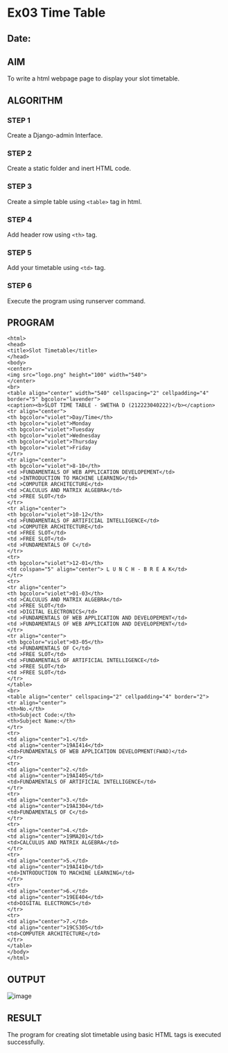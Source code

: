 # Ex03 Time Table
## Date:

## AIM
To write a html webpage page to display your slot timetable.

## ALGORITHM
### STEP 1
Create a Django-admin Interface.

### STEP 2
Create a static folder and inert HTML code.

### STEP 3
Create a simple table using ```<table>``` tag in html.

### STEP 4
Add header row using ```<th>``` tag.

### STEP 5
Add your timetable using ```<td>``` tag.

### STEP 6
Execute the program using runserver command.

## PROGRAM
```
<html>
<head>
<title>Slot Timetable</title>
</head>
<body>
<center>
<img src="logo.png" height="100" width="540">
</center>
<br>
<table align="center" width="540" cellspacing="2" cellpadding="4" border="5" bgcolor="lavender">
<caption><b>SLOT TIME TABLE - SWETHA D (212223040222)</b></caption>
<tr align="center">
<th bgcolor="violet">Day/Time</th>
<th bgcolor="violet">Monday
<th bgcolor="violet">Tuesday
<th bgcolor="violet">Wednesday
<th bgcolor="violet">Thursday
<th bgcolor="violet">Friday
</tr>
<tr align="center">
<th bgcolor="violet">8-10</th>
<td >FUNDAMENTALS OF WEB APPLICATION DEVELOPEMENT</td>
<td >INTRODUCTION TO MACHINE LEARNING</td>
<td >COMPUTER ARCHITECTURE</td>
<td >CALCULUS AND MATRIX ALGEBRA</td>
<td >FREE SLOT</td>
</tr>
<tr align="center">
<th bgcolor="violet">10-12</th>
<td >FUNDAMENTALS OF ARTIFICIAL INTELLIGENCE</td>
<td >COMPUTER ARCHITECTURE</td>
<td >FREE SLOT</td>
<td >FREE SLOT</td>
<td >FUNDAMENTALS OF C</td>
</tr>
<tr>
<th bgcolor="violet">12-01</th>
<td colspan="5" align="center"> L U N C H - B R E A K</td>
</tr>
<tr>
<tr align="center">
<th bgcolor="violet">01-03</th>
<td >CALCULUS AND MATRIX ALGEBRA</td>
<td >FREE SLOT</td>
<td >DIGITAL ELECTRONICS</td>
<td >FUNDAMENTALS OF WEB APPLICATION AND DEVELOPEMENT</td>
<td >FUNDAMENTALS OF WEB APPLICATION AND DEVELOPEMENT</td>
</tr>
<tr align="center">
<th bgcolor="violet">03-05</th>
<td >FUNDAMENTALS OF C</td>
<td >FREE SLOT</td>
<td >FUNDAMENTALS OF ARTIFICIAL INTELLIGENCE</td>
<td >FREE SLOT</td>
<td >FREE SLOT</td>
</tr>
</table>
<br>
<table align="center" cellspacing="2" cellpadding="4" border="2">
<tr align="center">
<th>No.</th>
<th>Subject Code:</th>
<th>Subject Name:</th>
</tr>
<tr>
<td align="center">1.</td>
<td align="center">19AI414</td>
<td>FUNDAMENTALS OF WEB APPLICATION DEVELOPMENT(FWAD)</td>
</tr>
<tr>
<td align="center">2.</td>
<td align="center">19AI405</td>
<td>FUNDAMENTALS OF ARTIFICIAL INTELLIGENCE</td>
</tr>
<tr>
<td align="center">3.</td>
<td align="center">19AI304</td>
<td>FUNDAMENTALS OF C</td>
</tr>
<tr>
<td align="center">4.</td>
<td align="center">19MA201</td>
<td>CALCULUS AND MATRIX ALGEBRA</td>
</tr>
<tr>
<td align="center">5.</td>
<td align="center">19AI410</td>
<td>INTRODUCTION TO MACHINE LEARNING</td>
</tr>
<tr>
<td align="center">6.</td>
<td align="center">19EE404</td>
<td>DIGITAL ELECTRONCS</td>
</tr>
<tr>
<td align="center">7.</td>
<td align="center">19CS305</td>
<td>COMPUTER ARCHITECTURE</td>
</tr>
</table>
</body>
</html>
```
## OUTPUT
![image](https://github.com/AmirthaRoopaS/slot/assets/143496311/b6da8dd7-450d-490a-8d69-66a35c7aa462)
## RESULT
The program for creating slot timetable using basic HTML tags is executed successfully.
